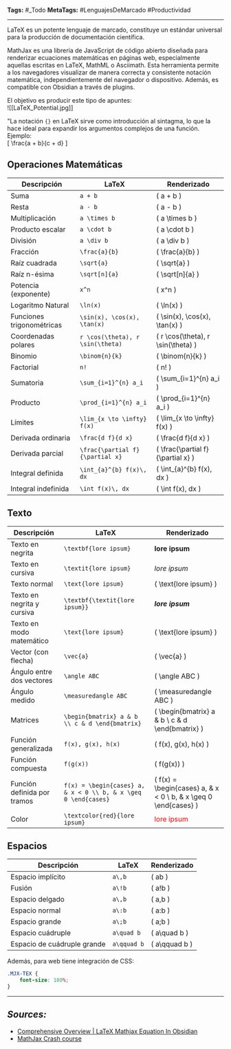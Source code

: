 **Tags:** #_Todo
**MetaTags:** #LenguajesDeMarcado #Productividad
- - -
LaTeX es un potente lenguaje de marcado, constituye un estándar universal para la producción de documentación científica. 

MathJax es una librería de JavaScript de código abierto diseñada para renderizar ecuaciones matemáticas en páginas web, especialmente aquellas escritas en LaTeX, MathML o Asciimath. Esta herramienta permite a los navegadores visualizar de manera correcta y consistente notación matemática, independientemente del navegador o dispositivo. Además, es compatible con Obsidian a través de plugins.

El objetivo es producir este tipo de apuntes:  
![[LaTeX_Potential.jpg]]

"La notación `{}` en LaTeX sirve como introducción al sintagma, lo que la hace ideal para expandir los argumentos complejos de una función. Ejemplo:  
\[
\frac{a + b}{c + d}
\]

## Operaciones Matemáticas  

| Descripción               | LaTeX                            | Renderizado                          |
| ------------------------- | -------------------------------- | ------------------------------------ |
| Suma                      | `a + b`                          | \( a + b \)                          |
| Resta                     | `a - b`                          | \( a - b \)                          |
| Multiplicación            | `a \times b`                     | \( a \times b \)                     |
| Producto escalar          | `a \cdot b`                      | \( a \cdot b \)                      |
| División                  | `a \div b`                       | \( a \div b \)                       |
| Fracción                  | `\frac{a}{b}`                    | \( \frac{a}{b} \)                    |
| Raíz cuadrada             | `\sqrt{a}`                       | \( \sqrt{a} \)                       |
| Raíz n-ésima              | `\sqrt[n]{a}`                    | \( \sqrt[n]{a} \)                    |
| Potencia (exponente)      | `x^n`                            | \( x^n \)                            |
| Logaritmo Natural         | `\ln(x)`                         | \( \ln(x) \)                         |
| Funciones trigonométricas | `\sin(x), \cos(x), \tan(x)`      | \( \sin(x), \cos(x), \tan(x) \)      |
| Coordenadas polares       | `r \cos(\theta), r \sin(\theta)` | \( r \cos(\theta), r \sin(\theta) \) |
| Binomio                   | `\binom{n}{k}`                   | \( \binom{n}{k} \)                   |
| Factorial                 | `n!`                             | \( n! \)                             |
| Sumatoria                 | `\sum_{i=1}^{n} a_i`             | \( \sum_{i=1}^{n} a_i \)             |
| Producto                  | `\prod_{i=1}^{n} a_i`            | \( \prod_{i=1}^{n} a_i \)            |
| Límites                   | `\lim_{x \to \infty} f(x)`       | \( \lim_{x \to \infty} f(x) \)       |
| Derivada ordinaria        | `\frac{d f}{d x}`                | \( \frac{d f}{d x} \)                |
| Derivada parcial          | `\frac{\partial f}{\partial x}`  | \( \frac{\partial f}{\partial x} \)  |
| Integral definida         | `\int_{a}^{b} f(x)\, dx`         | \( \int_{a}^{b} f(x)\, dx \)         |
| Integral indefinida       | `\int f(x)\, dx`                 | \( \int f(x)\, dx \)                 |


## Texto  
| Descripción                 | LaTeX                                                          | Renderizado                                                        |
| --------------------------- | -------------------------------------------------------------- | ------------------------------------------------------------------ |
| Texto en negrita            | `\textbf{lore ipsum}`                                          | **lore ipsum**                                                     |
| Texto en cursiva            | `\textit{lore ipsum}`                                          | *lore ipsum*                                                       |
| Texto normal                | `\text{lore ipsum}`                                            | \( \text{lore ipsum} \)                                            |
| Texto en negrita y cursiva  | `\textbf{\textit{lore ipsum}}`                                 | ***lore ipsum***                                                   |
| Texto en modo matemático    | `\text{lore ipsum}`                                            | \( \text{lore ipsum} \)                                            |
| Vector (con flecha)         | `\vec{a}`                                                      | \( \vec{a} \)                                                      |
| Ángulo entre dos vectores   | `\angle ABC`                                                   | \( \angle ABC \)                                                   |
| Ángulo medido               | `\measuredangle ABC`                                           | \( \measuredangle ABC \)                                           |
| Matrices                    | `\begin{bmatrix} a & b \\ c & d \end{bmatrix}`                 | \( \begin{bmatrix} a & b \\ c & d \end{bmatrix} \)                 |
| Función generalizada        | `f(x), g(x), h(x)`                                             | \( f(x), g(x), h(x) \)                                             |
| Función compuesta           | `f(g(x))`                                                      | \( f(g(x)) \)                                                      |
| Función definida por tramos | `f(x) = \begin{cases} a, & x < 0 \\ b, & x \geq 0 \end{cases}` | \( f(x) = \begin{cases} a, & x < 0 \\ b, & x \geq 0 \end{cases} \) |
| Color                       | `\textcolor{red}{lore ipsum}`                                  | <span style="color:red">lore ipsum</span>                          |

## Espacios  
| Descripción                 | LaTeX       | Renderizado     |
| --------------------------- | ----------- | --------------- |
| Espacio implícito           | `a\,b`      | \( ab \)        |
| Fusión                      | `a\!b`      | \( a\!b \)      |
| Espacio delgado             | `a\,b`      | \( a\,b \)      |
| Espacio normal              | `a\:b`      | \( a\:b \)      |
| Espacio grande              | `a\;b`      | \( a\;b \)      |
| Espacio cuádruple           | `a\quad b`  | \( a\quad b \)  |
| Espacio de cuádruple grande | `a\qquad b` | \( a\qquad b \) |

Además, para web tiene integración de CSS:
```css
.MJX-TEX {
	font-size: 180%;
}
```

- - - 
## ***Sources:***
- [Comprehensive Overview | LaTeX Mathjax Equation In Obsidian](https://www.youtube.com/watch?v=FA0z7oR7OWc)
- [MathJax Crash course](https://www.youtube.com/watch?v=Wdc-MA2M8Xg)